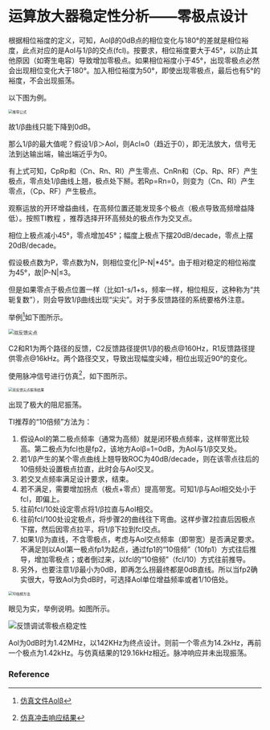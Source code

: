 # 运算放大器稳定性分析——零极点设计

根据相位裕度的定义，可知，Aolβ的0dB点的相位变化与180°的差就是相位裕度，此点对应的是Aol与1/β的交点(fcl)。按要求，相位裕度要大于45°，以防止其他原因（如寄生电容）导致增加零极点。如果相位裕度小于45°，出现零极点必然会出现相位变化大于180°。加入相位裕度为50°，即使出现零极点，最后也有5°的裕度，不会出现振荡。

以下图为例。

<img src="https://mythidea.oss-cn-beijing.aliyuncs.com/%E6%8E%A8%E5%AF%BC%E5%85%AC%E5%BC%8F.png" alt="推导公式" style="zoom:50%;" />

故1/β曲线只能下降到0dB。

那么1/β的最大值呢？假设1/β＞Aol，则Acl≈0（趋近于0），即无法放大，信号无法到达输出端，输出端近乎为0。

有上式可知，CpRp和（Cn、Rn、RI）产生零点、CnRn和（Cp、Rp、RF）产生极点，零点处1/β曲线上翘，极点处下掰。若Rp=Rn=0，则变为（Cn、RI）产生零点，（Cp、RF）产生极点。

观察运放的开环增益曲线，在高频位置还能发现多个极点（极点导致高频增益降低）。按照TI教程 ，推荐选择开环高频处的极点作为交叉点。                  



相位上极点减小45°，零点增加45°；幅度上极点下摆20dB/decade，零点上摆20dB/decade。

假设极点数为P，零点数为N，则相位变化|P-N|*45°。由于相对稳定的相位裕度为45°，故|P-N|≤3。



但是如果零点于极点位置一样（比如1-s/1+s，频率一样，相位相反，这种称为“共轭复数”），则会导致1/β曲线出现“尖尖”。对于多反馈路径的系统要格外注意。

举例[^1]如下图所示。

<img src="https://mythidea.oss-cn-beijing.aliyuncs.com/%E5%8F%8C%E5%8F%8D%E9%A6%88%E5%B0%96%E7%82%B9.png" alt="双反馈尖点" style="zoom:67%;" />

C2和R1为两个路径的反馈，C2反馈路径提供1/β的极点@160Hz，R1反馈路径提供零点@16kHz。两个路径交叉，导致出现幅度尖峰，相位出现近90°的变化。

使用脉冲信号进行仿真[^2]，如下图所示。

<img src="https://mythidea.oss-cn-beijing.aliyuncs.com/%E5%8F%8C%E5%8F%8D%E9%A6%88%E5%B0%96%E7%82%B9%E6%8C%AF%E8%8D%A1%E7%BB%93%E6%9E%9C.png" alt="双反馈尖点振荡结果" style="zoom:50%;" />

出现了极大的阻尼振荡。



TI推荐的“10倍频”方法为：

1. 假设Aol的第二极点频率（通常为高频）就是闭环极点频率，这样带宽比较高。第二极点为fcl也是fp2，该地方Aolβ=1=0dB，为Aol与1/β交叉处。
2. 若1/β产生的某个零点曲线上翘导致ROC为40dB/decade，则在该零点往后的10倍频处设置极点拉直，此时会与Aol交叉。
3. 若交叉点频率满足设计要求，结束。
4. 若不满足，需要增加拐点（极点+零点）提高带宽。可知1/β与Aol相交处小于fcl，即偏上。
5. 往前fcl/10处设定零点将1/β拉直与Aol相交。
6. 往前fcl/100处设定极点，将步骤2的曲线往下弯曲。这样步骤2拉直后因极点下摆，然后因零点拉平，将1/β下拉到fcl交点。
7. 如果1/β为直线，不含零极点，考虑与Aol交点频率（即带宽）是否满足要求。不满足则以Aol第一极点fp1为起点，通过fp1的“10倍频”（10fp1）方式往后推导，增加零极点；或者倒过来，以fcl的“10倍频”（fcl/10）方式往前推导。
8. 另外，也要注意1/β最小为0dB，即再怎么拐最终都是0dB直线。所以当fp2确实很大，导致Aol为负dB时，可选择Aol单位增益频率或者1/10倍处。

<img src="https://mythidea.oss-cn-beijing.aliyuncs.com/Snipaste_2018-11-14_00-59-50.png" alt="10倍频方法" style="zoom:50%;" />

眼见为实，举例说明。如图所示。

![反馈调试零极点稳定性](https://mythidea.oss-cn-beijing.aliyuncs.com/%E5%8F%8D%E9%A6%88%E8%B0%83%E8%AF%95%E9%9B%B6%E6%9E%81%E7%82%B9%E7%A8%B3%E5%AE%9A%E6%80%A7.png)

Aol为0dB时为1.42MHz，以142KHz为终点设计。则前一个零点为14.2kHz，再前一个极点为1.42kHz。与仿真结果的129.16kHz相近。脉冲响应并未出现振荡。



### Reference

[^1]: [仿真文件Aolβ](http://www.ivixivi.com/f/417b39b5149c431c8dec/?dl=1)
[^2]: [仿真冲击响应结果](http://www.ivixivi.com/f/64556392d9ab47868315/?dl=1)

